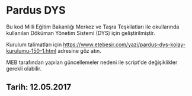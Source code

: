 # Pardus DYS

Bu kod Milli Eğitim Bakanlığı Merkez ve Taşra Teşkilatları ile okullarında kullanılan Döküman Yönetim Sistemi (DYS) için geliştirilmiştir.

Kurulum talimatları için https://www.etebesir.com/yazi/pardus-dys-kolay-kurulumu-150-1.html adresine göz atın.

MEB tarafından yapılan güncellemeler nedeni ile script'de değişiklikler gerekli olabilir.

## Tarih: 12.05.2017
